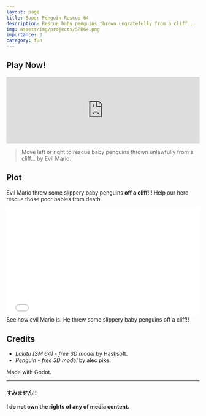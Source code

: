 ```yaml
---
layout: page
title: Super Penguin Rescue 64
description: Rescue baby penguins thrown ungratefully from a cliff...
img: assets/img/projects/SPR64.png
importance: 3
category: fun
---
```



## Play Now!

<div>
    <style>
        .itch-widget-container {
            display: block;
            margin-left: auto;
            margin-right: auto;
            position: relative;
            padding-bottom: 173px;
            height: 0;
            overflow: hidden;
            max-width: 558px;
        }
        .itch-widget-container iframe,
        .itch-widget-container object,
        .itch-widget-container embed {
            position: absolute;
            top: 0;
            left: 0;
            width: 100%;
            height: 100%;
        }
    </style>
    <div class='itch-widget-container'>
        <iframe frameborder="0" src="https://itch.io/embed/1821161?border_width=4&amp;bg_color=fafbfc&amp;fg_color=43546f&amp;link_color=f186be&amp;border_color=aac7dc" width="558" height="173"><a href="https://aestial.itch.io/super-penguin-rescue-64">Super Penguin Rescue 64 by Liquid Cat</a></iframe>
    </div>
</div>

> Move left or right to rescue baby penguins thrown unlawfully from a cliff... by Evil Mario.

## Plot
Evil Mario threw some slippery baby penguins **off a cliff**!!!
Help our hero rescue those poor babies from death.

<div>
    <style>
        .embed-container {
            position: relative;
            padding-bottom: 56.25%;
            height: 0;
            overflow: hidden;
            max-width: 100%;
        }
        .embed-container iframe,
        .embed-container object,
        .embed-container embed {
            position: absolute;
            top: 0;
            left: 0;
            width: 100%;
            height: 100%;
        }
    </style>
    <div class='embed-container'>
        <iframe src="//www.youtube.com/embed/QhWzjn3JZVM" allowfullscreen="" frameborder="0"></iframe>
    </div>
</div>
<div class="caption">
    See how evil Mario is. He threw some slippery baby penguins off a cliff!!
</div>


## Credits
- *Lakitu [SM 64] - free 3D model* by Hasksoft.
- *Penguin - free 3D model* by alec pike. 

Made with Godot.

---
#### すみません!!
**I do not own the rights of any of media content.**
